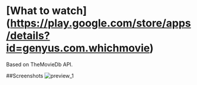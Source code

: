# [What to watch] (https://play.google.com/store/apps/details?id=genyus.com.whichmovie) 

Based on TheMovieDb API.

##Screenshots
![preview_1](https://lh3.googleusercontent.com/5vQq4lgxysaI6G_vIO9C0DCNH-T6d4Yp1qEL3mhp5LMAdgsAYlzPMLhtC7ftoLlyBw=h900-rw)
